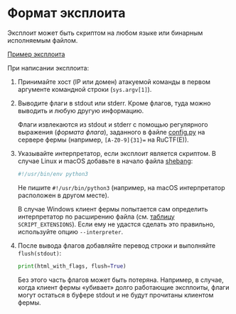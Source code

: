 Формат эксплоита
================

Эксплоит может быть скриптом на любом языке или бинарным исполняемым файлом.

[Пример эксплоита](../../client/spl_example.py)

При написании эксплоита:

1. Принимайте хост (IP или домен) атакуемой команды в первом аргументе командной строки (`sys.argv[1]`).

2. Выводите флаги в stdout или stderr. Кроме флагов, туда можно выводить и любую другую информацию.

    Флаги извлекаются из stdout и stderr с помощью регулярного выражения (*формата флага*), заданного в файле [config.py](../../server/config.py) на сервере фермы (например, `[A-Z0-9]{31}=` на RuCTF(E)).

3. Указывайте интерпретатор, если эксплоит является скриптом. В случае Linux и macOS добавьте в начало файла [shebang](https://ru.wikipedia.org/wiki/Шебанг_(Unix)):

    ```python
    #!/usr/bin/env python3
    ```

    Не пишите `#!/usr/bin/python3` (например, на macOS интерпретатор расположен в другом месте).

    В случае Windows клиент фермы попытается сам определить интерпретатор по расширению файла (см. [таблицу](../../client/start_sploit.py#L129) `SCRIPT_EXTENSIONS`). Если ему не удастся сделать это правильно, используйте опцию `--interpreter`.

4. После вывода флагов добавляйте перевод строки и выполняйте `flush(stdout)`:

    ```python
    print(html_with_flags, flush=True)
    ```

    Без этого часть флагов может быть потеряна. Например, в случае, когда клиент фермы &laquo;убивает&raquo; долго работающие эксплоиты, флаги могут остаться в буфере stdout и не будут прочитаны клиентом фермы.
